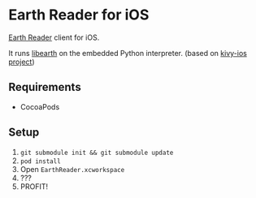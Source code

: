 Earth Reader for iOS
====================

[Earth Reader](http://earthreader.org) client for iOS.

It runs [libearth](http://libearth.earthreader.org/en/0.1.0/) on the embedded Python interpreter. (based on [kivy-ios project](https://github.com/kivy/kivy-ios))

## Requirements

* CocoaPods

## Setup

1. `git submodule init && git submodule update`
2. `pod install`
3. Open `EarthReader.xcworkspace`
4. ???
5. PROFIT!
